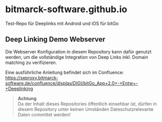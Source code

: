 # bitmarck-software.github.io
Test-Repo für Deeplinks mit Android und iOS für bitGo

## Deep Linking Demo Webserver

Die Webserver Konfiguration in diesem Repository kann dafür genutzt werden, um die vollständige Integration von Deep Links inkl. Domain matching zu verifizieren.

Eine ausführliche Anleitung befindet sich im Confluence:
https://seproxy.bitmarck-software.de/confluence/display/DIGI/bitGo_App+2.0+-+Entw+-+Deeplinking

> **Achtung**  
> Da der Inhalt dieses Repositories öffentlich einsehbar ist, dürfen in diesem Repository unter keinen Umständen Dateschutzrelevante Daten committet werden!
